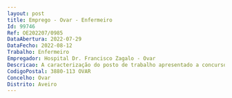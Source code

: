 ```yaml
--- 
layout: post
title: Emprego - Ovar - Enfermeiro
Id: 99746
Ref: OE202207/0985
DataAbertura: 2022-07-29
DataFecho: 2022-08-12
Trabalho: Enfermeiro
Empregador: Hospital Dr. Francisco Zagalo - Ovar
Descricao: A caracterização do posto de trabalho apresentado a concurso é a que consta do mapa de pessoal em vigor e corresponde ao conteúdo funcional da categoria de enfermeira, da carreira especial de enfermagem, inerente às qualificações e competências da respetiva profissão, nos termos definidos no artigo 9.º do Decreto Lei n.º 248 2009, de 22 de setembro, na sua atual redação.
CodigoPostal: 3880-113 OVAR
Concelho: Ovar
Distrito: Aveiro
--- 
```

